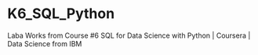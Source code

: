 # K6_SQL_Python
Laba Works from Course #6 SQL for Data Science with Python | Coursera | Data Science from IBM
